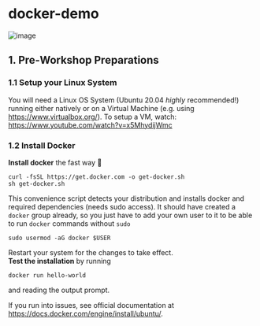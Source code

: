 # docker-demo
![image](https://user-images.githubusercontent.com/8364783/140619846-e4733d97-7479-4eb4-8b12-dec8b7f0fce0.png)


## 1. Pre-Workshop Preparations
### 1.1 Setup your Linux System
You will need a Linux OS System (Ubuntu 20.04 *highly* recommended!) running either natively or on a Virtual Machine (e.g. using https://www.virtualbox.org/).
To setup a VM, watch: https://www.youtube.com/watch?v=x5MhydijWmc

### 1.2 Install Docker
**Install docker** the fast way 🚀
```
curl -fsSL https://get.docker.com -o get-docker.sh
sh get-docker.sh
```
This convenience script detects your distribution and installs docker and required dependencies (needs sudo access). It should have created a `docker` group already, so you just have to add your own user to it to be able to run `docker` commands without `sudo`
```
sudo usermod -aG docker $USER
```
Restart your system for the changes to take effect.  
**Test the installation** by running
```
docker run hello-world
```
and reading the output prompt.

If you run into issues, see official documentation at https://docs.docker.com/engine/install/ubuntu/.
